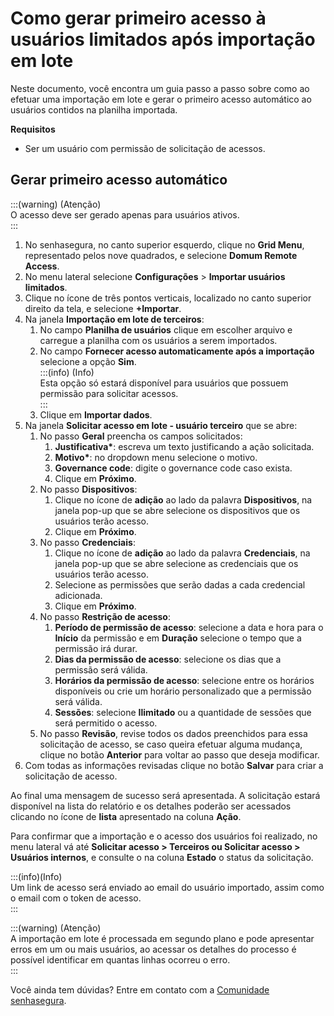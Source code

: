 # Como gerar primeiro acesso à usuários limitados após importação em lote

Neste documento, você encontra um guia passo a passo sobre como ao efetuar uma importação em lote e gerar o primeiro acesso automático ao usuários contidos na planilha importada.

**Requisitos**

* Ser um usuário com permissão de solicitação de acessos.

## **Gerar primeiro acesso automático**

:::(warning) (Atenção)  
O acesso deve ser gerado apenas para usuários ativos.  
:::

1. No senhasegura, no canto superior esquerdo, clique no **Grid Menu**, representado pelos nove quadrados, e selecione **Domum Remote Access**.  
2. No menu lateral selecione **Configurações** \> **Importar usuários limitados**.  
3. Clique no ícone de três pontos verticais, localizado no canto superior direito da tela, e selecione **\+Importar**.  
4. Na janela **Importação em lote de terceiros**:  
   1. No campo **Planilha de usuários** clique em escolher arquivo e carregue a planilha com os usuários a serem importados.   
   2. No campo **Fornecer acesso automaticamente após a importação** selecione a opção **Sim**.  
      :::(info) (Info)  
      Esta opção só estará disponível para usuários que possuem permissão para solicitar acessos.  
      :::  
   3. Clique em **Importar dados**.  
5. Na janela **Solicitar acesso em lote \- usuário terceiro** que se abre:  
   1. No passo **Geral** preencha os campos solicitados:  
      1. **Justificativa\***: escreva um texto justificando a ação solicitada.  
      2. **Motivo\***: no dropdown menu selecione o motivo.  
      3. **Governance code**: digite o governance code caso exista.  
      4. Clique em **Próximo**.  
   2. No passo **Dispositivos**:  
      1. Clique no ícone de **adição** ao lado da palavra **Dispositivos**, na janela pop-up que se abre selecione os dispositivos que os usuários terão acesso.  
      2. Clique em **Próximo**.  
   3. No passo **Credenciais**:  
      1. Clique no ícone de **adição** ao lado da palavra **Credenciais**, na janela pop-up que se abre selecione as credenciais que os usuários terão acesso.  
      2. Selecione as permissões que serão dadas a cada credencial adicionada.  
      3. Clique em **Próximo**.  
   4. No passo **Restrição de acesso**:  
      1. **Período de permissão de acesso**: selecione a data e hora para o **Início** da permissão e em **Duração** selecione o tempo que a permissão irá durar.  
      2. **Dias da permissão de acesso**: selecione os dias que a permissão será válida.  
      3. **Horários da permissão de acesso**: selecione entre os horários disponíveis ou crie um horário personalizado que a permissão será válida.  
      4. **Sessões**: selecione **Ilimitado** ou a quantidade de sessões que será permitido o acesso.  
   5. No passo **Revisão**, revise todos os dados preenchidos para essa solicitação de acesso, se caso queira efetuar alguma mudança, clique no botão **Anterior** para voltar ao passo que deseja modificar.  
6. Com todas as informações revisadas clique no botão **Salvar** para criar a solicitação de acesso.

Ao final uma mensagem de sucesso será apresentada. A solicitação estará disponível na lista do relatório e os detalhes poderão ser acessados clicando no ícone de **lista** apresentado na coluna **Ação**.

Para confirmar que a importação e o acesso dos usuários foi realizado, no menu lateral vá até **Solicitar acesso \> Terceiros ou Solicitar acesso \> Usuários internos**, e consulte o na coluna **Estado** o status da solicitação.

:::(info)(Info)  
Um link de acesso será enviado ao email do usuário importado, assim como o email com o token de acesso.  
:::

:::(warning) (Atenção)  
A importação em lote é processada em segundo plano e pode apresentar erros em um ou mais usuários, ao acessar os detalhes do processo é possível identificar em quantas linhas ocorreu o erro.  
:::

Você ainda tem dúvidas? Entre em contato com a  [Comunidade senhasegura](https://community.senhasegura.io/).